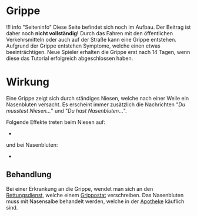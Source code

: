 # Grippe
!!! info "Seiteninfo"
      Diese Seite befindet sich noch im Aufbau. Der Beitrag ist daher noch **nicht vollständig!**
Durch das Fahren mit den öffentlichen Verkehrsmitteln oder auch auf der Straße kann eine Grippe entstehen. Aufgrund der Grippe entstehen Symptome, welche einen etwas beeinträchtigen. 
Neue Spieler erhalten die Grippe erst nach 14 Tagen, wenn diese das Tutorial erfolgreich abgeschlossen haben.

# Wirkung

Eine Grippe zeigt sich durch ständiges Niesen, welche nach einer Weile ein Nasenbluten versacht. Es erscheint immer zusätzlich die Nachrichten "*Du musstest Niesen...*" und "*Du hast Nasenbluten...*".

Folgende Effekte treten beim Niesen auf:

-
und bei Nasenbluten:

-

## Behandlung

Bei einer Erkrankung an die Grippe, wendet man sich an den [Rettungsdienst](../../pages/fraktionen/rettungsdienst.md), welche einem [Grippostat](../../pages/bmt/grippostat.md) verschreiben. Das Nasenbluten muss mit Nasensalbe behandelt werden, welche in der [Apotheke](../../pages/biz/apotheke.md) käuflich sind.
